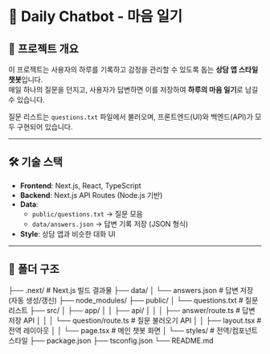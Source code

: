 # 💬 Daily Chatbot - 마음 일기

## 📌 프로젝트 개요
이 프로젝트는 사용자의 하루를 기록하고 감정을 관리할 수 있도록 돕는 **상담 앱 스타일 챗봇**입니다.  
매일 하나의 질문을 던지고, 사용자가 답변하면 이를 저장하여 **하루의 마음 일기**로 남길 수 있습니다.

질문 리스트는 `questions.txt` 파일에서 불러오며, 프론트엔드(UI)와 백엔드(API)가 모두 구현되어 있습니다.  

---

## 🛠️ 기술 스택
- **Frontend**: Next.js, React, TypeScript  
- **Backend**: Next.js API Routes (Node.js 기반)  
- **Data**:  
  - `public/questions.txt` → 질문 모음  
  - `data/answers.json` → 답변 기록 저장 (JSON 형식)  
- **Style**: 상담 앱과 비슷한 대화 UI  

---

## 📂 폴더 구조
├── .next/                      # Next.js 빌드 결과물
├── data/
│ └── answers.json              # 답변 저장 (자동 생성/갱신)
├── node_modules/
├── public/
│ └── questions.txt             # 질문 리스트
├── src/
│ ├── app/
│ │ ├── api/
│ │ │ ├── answer/route.ts       # 답변 저장 API
│ │ │ └── question/route.ts     # 질문 불러오기 API
│ │ ├── layout.tsx              # 전역 레이아웃
│ │ └── page.tsx                # 메인 챗봇 화면
│ └── styles/                   # 전역/컴포넌트 스타일
├── package.json
├── tsconfig.json
└── README.md